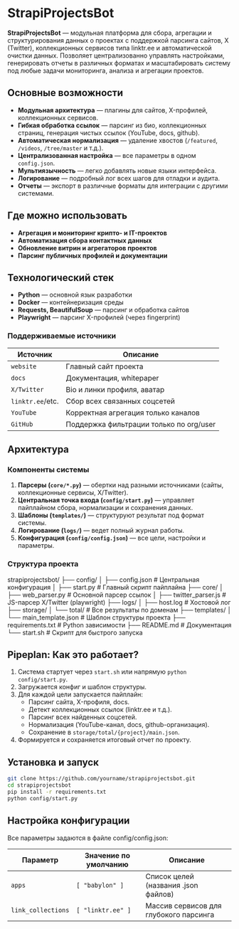 # StrapiProjectsBot

**StrapiProjectsBot** — модульная платформа для сбора, агрегации и структурирования данных о проектах с поддержкой парсинга сайтов, X (Twitter), коллекционных сервисов типа linktr.ee и автоматической очистки данных. Позволяет централизованно управлять настройками, генерировать отчеты в различных форматах и масштабировать систему под любые задачи мониторинга, анализа и агрегации проектов.

## Основные возможности

- **Модульная архитектура** — плагины для сайтов, X-профилей, коллекционных сервисов.
- **Гибкая обработка ссылок** — парсинг из био, коллекционных страниц, генерация чистых ссылок (YouTube, docs, github).
- **Автоматическая нормализация** — удаление хвостов (`/featured`, `/videos`, `/tree/master` и т.д.).
- **Централизованная настройка** — все параметры в одном `config.json`.
- **Мультиязычность** — легко добавлять новые языки интерфейса.
- **Логирование** — подробный лог всех шагов для отладки и аудита.
- **Отчеты** — экспорт в различные форматы для интеграции с другими системами.

## Где можно использовать

- **Агрегация и мониторинг крипто- и IT-проектов**
- **Автоматизация сбора контактных данных**
- **Обновление витрин и агрегаторов проектов**
- **Парсинг публичных профилей и документации**

## Технологический стек

- **Python** — основной язык разработки
- **Docker** — контейнеризация среды
- **Requests, BeautifulSoup** — парсинг и обработка сайтов
- **Playwright** — парсинг X-профилей (через fingerprint)

### Поддерживаемые источники

| Источник          | Описание                                  |
|-------------------|-------------------------------------------|
| `website`         | Главный сайт проекта                      |
| `docs`            | Документация, whitepaper                  |
| `X/Twitter`       | Bio и линки профиля, аватар               |
| `linktr.ee`/etc.  | Сбор всех связанных соцсетей              |
| `YouTube`         | Корректная агрегация только каналов       |
| `GitHub`          | Поддержка фильтрации только по org/user   |

## Архитектура

### Компоненты системы

1. **Парсеры (`core/*.py`)** — обертки над разными источниками (сайты, коллекционные сервисы, X/Twitter).
2. **Центральная точка входа (`config/start.py`)** — управляет пайплайном сбора, нормализации и сохранения данных.
3. **Шаблоны (`templates/`)** — структуруют результат под формат системы.
4. **Логирование (`logs/`)** — ведет полный журнал работы.
5. **Конфигурация (`config/config.json`)** — все цели, настройки и параметры.

### Структура проекта

strapiprojectsbot/
├── config/
│ ├── config.json # Центральная конфигурация
│ ├── start.py # Главный скрипт пайплайна
├── core/
│ ├── web_parser.py # Основной парсер ссылок
│ ├── twitter_parser.js # JS-парсер X/Twitter (playwright)
├── logs/
│ ├── host.log # Хостовой лог
├── storage/
│ └── total/ # Все результаты по доменам
├── templates/
│ └── main_template.json # Шаблон структуры проекта
├── requirements.txt # Python зависимости
├── README.md # Документация
└── start.sh # Скрипт для быстрого запуска


## Pipeplan: Как это работает?

1. Система стартует через `start.sh` или напрямую `python config/start.py`.
2. Загружается конфиг и шаблон структуры.
3. Для каждой цели запускается пайплайн:
   - Парсинг сайта, X-профиля, docs.
   - Детект коллекционных ссылок (linktr.ee и т.д.).
   - Парсинг всех найденных соцсетей.
   - Нормализация (YouTube-канал, docs, github-организация).
   - Сохранение в `storage/total/{project}/main.json`.
4. Формируется и сохраняется итоговый отчет по проекту.

## Установка и запуск

```bash
git clone https://github.com/yourname/strapiprojectsbot.git
cd strapiprojectsbot
pip install -r requirements.txt
python config/start.py
```

## Настройка конфигурации
Все параметры задаются в файле config/config.json:

| Параметр           | Значение по умолчанию | Описание                               |
| ------------------ | --------------------- | -------------------------------------- |
| `apps`             | `[ "babylon" ]`       | Список целей (названия .json файлов)   |
| `link_collections` | `[ "linktr.ee" ]`     | Массив сервисов для глубокого парсинга |
